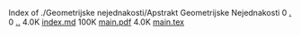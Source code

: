 Index of ./Geometrijske nejednakosti/Apstrakt Geometrijske Nejednakosti
0 [.](.)
0 [..](..)
4.0K [index.md](index.md)
100K [main.pdf](main.pdf)
4.0K [main.tex](main.tex)
